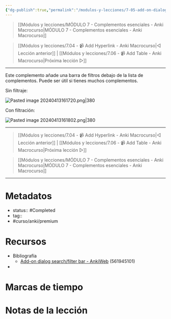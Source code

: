```yaml
---
{"dg-publish":true,"permalink":"/modulos-y-lecciones/7-05-add-on-dialog-search-filter-bar-anki-macrocurso/","noteIcon":"","updated":"2024-05-22T13:35:13.384+02:00"}
---
```



> [[Módulos y lecciones/MÓDULO 7 - Complementos esenciales - Anki Macrocurso\|MÓDULO 7 - Complementos esenciales - Anki Macrocurso]]

> [[Módulos y lecciones/7.04 - 📹 Add Hyperlink - Anki Macrocurso\|◁ Lección anterior]] | [[Módulos y lecciones/7.06 - 📹 Add Table - Anki Macrocurso\|Próxima lección ▷]]

---

Este complemento añade una barra de filtros debajo de la lista de complementos. Puede ser útil si tienes muchos complementos.

Sin filtraje:

![Pasted image 20240413161720.png|380](/img/user/ANEXOS/Pasted%20image%2020240413161720.png)

Con filtración: 

![Pasted image 20240413161802.png|380](/img/user/ANEXOS/Pasted%20image%2020240413161802.png)


---

> [[Módulos y lecciones/7.04 - 📹 Add Hyperlink - Anki Macrocurso\|◁ Lección anterior]] | [[Módulos y lecciones/7.06 - 📹 Add Table - Anki Macrocurso\|Próxima lección ▷]]

> [[Módulos y lecciones/MÓDULO 7 - Complementos esenciales - Anki Macrocurso\|MÓDULO 7 - Complementos esenciales - Anki Macrocurso]]

---
# Metadatos
- status:: #Completed 
- tag:: 
- #curso/anki/premium

# Recursos
- Bibliografía
	- [Add-on dialog search/filter bar - AnkiWeb](https://ankiweb.net/shared/info/561945101) (561945101)
- 

# Marcas de tiempo


# Notas de la lección
